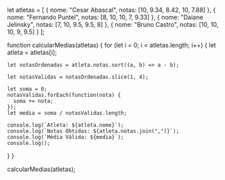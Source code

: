 let atletas = [
  {
    nome: "Cesar Abascal",
    notas: [10, 9.34, 8.42, 10, 7.88]
  },
  {
    nome: "Fernando Puntel",
    notas: [8, 10, 10, 7, 9.33]
  },
  {
    nome: "Daiane Jelinsky",
    notas: [7, 10, 9.5, 9.5, 8]
  },
  {
    nome: "Bruno Castro",
    notas: [10, 10, 10, 9, 9.5]
  }
];

function calcularMedias(atletas) {
  for (let i = 0; i < atletas.length; i++) {
    let atleta = atletas[i];

    let notasOrdenadas = atleta.notas.sort((a, b) => a - b);

    let notasValidas = notasOrdenadas.slice(1, 4);

    let soma = 0;
    notasValidas.forEach(function(nota) {
      soma += nota;
    });
    let media = soma / notasValidas.length;

    console.log(`Atleta: ${atleta.nome}`);
    console.log(`Notas Obtidas: ${atleta.notas.join(",")}`);
    console.log(`Média Válida: ${media}`);
    console.log();
  }
}

calcularMedias(atletas);
